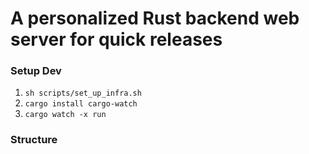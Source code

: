 # A personalized Rust backend web server for quick releases

### Setup Dev
1. `sh scripts/set_up_infra.sh`
2. `cargo install cargo-watch`
3. `cargo watch -x run`

### Structure
